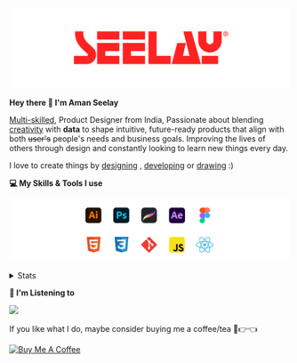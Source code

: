 [![banner](./images/seelay.svg)](https://www.seelay.in)

**Hey there 👋 I'm Aman Seelay**

[Multi-skilled](https://www.seelay.in/#skills), Product Designer from India, Passionate about blending [creativity](https://illustrations.seelay.in) with <b>data</b> to shape intuitive, future-ready products that align with both <s>user's</s> people's needs and business goals. Improving the lives of others through design and constantly looking to learn new things every day.

I love to create things by [designing](https://www.seelay.in/#work) , [developing](https://www.seelay.in/#projects) or [drawing](https://art.seelay.in) :)

**💻 My Skills & Tools I use**

[![banner](./images/skills&tools.svg)](https://www.seelay.in/about)

<details>
  <summary>Stats</summary>

---

<!--START_SECTION:waka-->
![Profile Views](http://img.shields.io/badge/Profile%20Views-0-blue)

**🐱 My GitHub Data** 

> 📦 823.8 kB Used in GitHub's Storage 
 > 
> 🏆 302 Contributions in the Year 2025
 > 
> 💼 Opted to Hire
 > 
> 📜 1 Public Repository 
 > 
> 🔑 47 Private Repository 
 > 
**I'm a Night 🦉** 

```text
🌞 Morning                372 commits         ███░░░░░░░░░░░░░░░░░░░░░░   12.39 % 
🌆 Daytime                489 commits         ████░░░░░░░░░░░░░░░░░░░░░   16.29 % 
🌃 Evening                942 commits         ████████░░░░░░░░░░░░░░░░░   31.38 % 
🌙 Night                  1199 commits        ██████████░░░░░░░░░░░░░░░   39.94 % 
```
📅 **I'm Most Productive on Thursday** 

```text
Monday                   365 commits         ███░░░░░░░░░░░░░░░░░░░░░░   12.16 % 
Tuesday                  463 commits         ████░░░░░░░░░░░░░░░░░░░░░   15.42 % 
Wednesday                382 commits         ███░░░░░░░░░░░░░░░░░░░░░░   12.72 % 
Thursday                 529 commits         ████░░░░░░░░░░░░░░░░░░░░░   17.62 % 
Friday                   375 commits         ███░░░░░░░░░░░░░░░░░░░░░░   12.49 % 
Saturday                 382 commits         ███░░░░░░░░░░░░░░░░░░░░░░   12.72 % 
Sunday                   506 commits         ████░░░░░░░░░░░░░░░░░░░░░   16.86 % 
```


📊 **This Week I Spent My Time On** 

```text
🕑︎ Time Zone: Asia/Kolkata

💬 Programming Languages: 
Other                    32 hrs 10 mins      ██████████████████░░░░░░░   70.83 % 
JavaScript               10 hrs 5 mins       ██████░░░░░░░░░░░░░░░░░░░   22.23 % 
CSS                      1 hr 49 mins        █░░░░░░░░░░░░░░░░░░░░░░░░   04.02 % 
HTML                     42 mins             ░░░░░░░░░░░░░░░░░░░░░░░░░   01.55 % 
JSON                     14 mins             ░░░░░░░░░░░░░░░░░░░░░░░░░   00.53 % 

🔥 Editors: 
Chrome                   27 hrs 9 mins       ███████████████░░░░░░░░░░   59.80 % 
VS Code                  12 hrs 3 mins       ███████░░░░░░░░░░░░░░░░░░   26.55 % 
Edge                     6 hrs 11 mins       ███░░░░░░░░░░░░░░░░░░░░░░   13.65 % 

💻 Operating System: 
Windows                  45 hrs 24 mins      █████████████████████████   100.00 % 
```

**I Mostly Code in JavaScript** 

```text
JavaScript               30 repos            ███████████████░░░░░░░░░░   61.22 % 
TypeScript               12 repos            ██████░░░░░░░░░░░░░░░░░░░   24.49 % 
HTML                     4 repos             ██░░░░░░░░░░░░░░░░░░░░░░░   08.16 % 
Java                     3 repos             ██░░░░░░░░░░░░░░░░░░░░░░░   06.12 % 
```




 Last Updated on 17/02/2025 06:47:28 UTC
<!--END_SECTION:waka-->

---

 </details>

**🎵 I'm Listening to**

<object data="https://now-play.vercel.app/api/generate?uid=7a17a86e-d6b7-43b5-8d9c-1d6dae42a779" >

  <img src="https://now-play.vercel.app/api/generate?uid=7a17a86e-d6b7-43b5-8d9c-1d6dae42a779" />

</object>

If you like what I do, maybe consider buying me a coffee/tea 🥺👉👈

<a href="https://www.buymeacoffee.com/seelay" target="_blank"><img src="https://cdn.buymeacoffee.com/buttons/v2/default-red.png" alt="Buy Me A Coffee" width="150" ></a>
